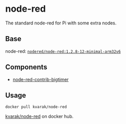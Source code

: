 # node-red

The standard node-red for Pi with some extra nodes.

## Base

node-red: [`nodered/node-red:1.2.8-12-minimal-arm32v6`](https://hub.docker.com/r/nodered/node-red)

## Components

- [node-red-contrib-bigtimer](https://flows.nodered.org/node/node-red-contrib-bigtimer)

## Usage

```
docker pull kvarak/node-red
```
[kvarak/node-red](https://hub.docker.com/r/kvarak/node-red)  on docker hub.
